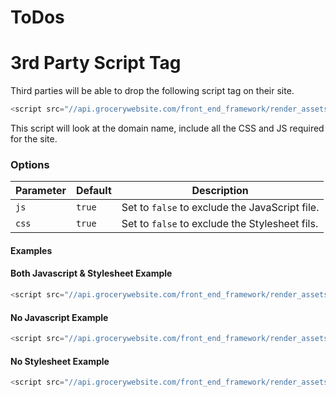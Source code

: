 # ToDos






# 3rd Party Script Tag

Third parties will be able to drop the following script tag on 
their site.

```js
<script src="//api.grocerywebsite.com/front_end_framework/render_assets"></script>
```

This script will look at the domain name,  include all the CSS and JS required for the site.

### Options

| Parameter | Default | Description                                    |
|-----------|---------|------------------------------------------------|
| `js`      | `true`  | Set to `false` to exclude the JavaScript file. |
| `css`     | `true`  | Set to `false` to exclude the Stylesheet fils. |

#### Examples

#### Both Javascript & Stylesheet Example

```js
<script src="//api.grocerywebsite.com/front_end_framework/render_assets"></script>
```

#### No Javascript Example

```js
<script src="//api.grocerywebsite.com/front_end_framework/render_assets?js=false"></script>
```

#### No Stylesheet Example

```js
<script src="//api.grocerywebsite.com/front_end_framework/render_assets?css=false"></script>
```
